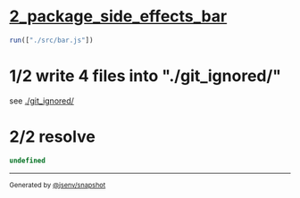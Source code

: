 # [2_package_side_effects_bar](../../package_side_effects_update.test.mjs#L44)

```js
run(["./src/bar.js"])
```

# 1/2 write 4 files into "./git_ignored/"

see [./git_ignored/](./git_ignored/)

# 2/2 resolve

```js
undefined
```

---

<sub>
  Generated by <a href="https://github.com/jsenv/core/tree/main/packages/independent/snapshot">@jsenv/snapshot</a>
</sub>
